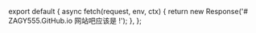 export default {
  async fetch(request, env, ctx) {
    return new Response('# ZAGY555.GitHub.io
网站吧应该是
!');
  },
};